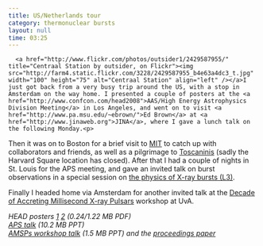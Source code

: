 ```yaml
---
title: US/Netherlands tour
category: thermonuclear bursts
layout: null
time: 03:25
---
```

<!-- converted from blosxom format post by dkg 22.1.2022 -->
<!-- created by convert.pl on Mon Jan 30 02:49:47 EST 2012 -->
<!-- converted from ../2008/05/usnetherlands-tour.html -->
<!-- Post timestamp Thursday, May 01, 2008 11:25 AM -->
<!-- touch -t 200805011125 -->
<!-- Labels: 2008, meetings, pulsars, thermonuclear bursts, visits -->
      <a href="http://www.flickr.com/photos/outsider1/2429587955/" title="Centraal Station by outsider, on Flickr"><img src="http://farm4.static.flickr.com/3228/2429587955_b4e63a4dc3_t.jpg" width="100" height="75" alt="Centraal Station" align="left" /></a>I just got back from a very busy trip around the US, with a stop in Amsterdam on the way home. I presented a couple of posters at the <a href="http://www.confcon.com/head2008">AAS/High Energy Astrophysics Division Meeting</a> in Los Angeles, and went on to visit <a href="http://www.pa.msu.edu/~ebrown/">Ed Brown</a> at <a href="http://www.jinaweb.org">JINA</a>, where I gave a lunch talk on the following Monday.<p>
Then it was on to Boston for a brief visit to <a href="http://space.mit.edu">MIT</a> to catch up with collaborators and friends, as well as a pilgrimage to <a href="http://www.tosci.com">Toscaninis</a> (sadly the Harvard Square location has closed).
After that I had a couple of nights in St. Louis for the APS meeting, and gave an invited talk on burst observations in a special session on <a href="http://meetings.aps.org/Meeting/APR08/sessionindex2/?SessionEventID=83316">the physics of X-ray bursts (L3)</a>.<p>
Finally I headed home via Amsterdam for another invited talk at the <a href="http://www.astro.uva.nl/xray/amxp">Decade of Accreting Millisecond X-ray Pulsars</a> workshop at UvA.
<p>
<em>HEAD posters
<a href="http://users.monash.edu.au/~dgallow/docs/HEAD_2008_1.pdf">1</a>
<a href="http://users.monash.edu.au/~dgallow/docs/HEAD_2008_2.pdf">2</a> (0.24/1.22 MB PDF)<br>
<a href="http://users.monash.edu.au/~dgallow/docs/APS Apr 2008.ppt">APS talk</a> (10.2 MB PPT)<br>
<a href="http://users.monash.edu.au/~dgallow/docs/Ten years of AMSPs.ppt">AMSPs workshop talk</a> (1.5 MB PPT) and the <a href="http://www.astro.uva.nl/xray/amxp/FinalAIP/010Galloway.pdf">proceedings paper</a>
</em>
